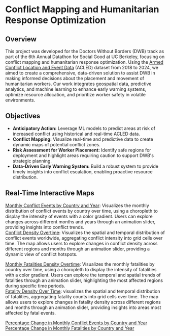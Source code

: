 # Conflict Mapping and Humanitarian Response Optimization

## Overview

This project was developed for the Doctors Without Borders (DWB) track as part of the 6th Annual Datathon for Social Good at UC Berkeley, focusing on conflict mapping and humanitarian response optimization. Using the [Armed Conflict Location and Event Data](https://acleddata.com/) (ACLED) dataset from 2018 to 2024, we aimed to create a comprehensive, data-driven solution to assist DWB in making informed decisions about the placement and movement of humanitarian workers. Our work integrates geospatial data, predictive analytics, and machine learning to enhance early warning systems, optimize resource allocation, and prioritize worker safety in volatile environments.

## Objectives
- **Anticipatory Action:** Leverage ML models to predict areas at risk of increased conflict using historical and real-time ACLED data.
- **Conflict Mapping:** Visualize real-time and predictive data to create dynamic maps of potential conflict zones.
- **Risk Assessment for Worker Placement:** Identify safe regions for deployment and highlight areas requiring caution to support DWB's strategic planning.
- **Data-Driven Early Warning System:** Build a robust system to provide timely insights into conflict escalation, enabling proactive resource distribution.

## Real-Time Interactive Maps
[Monthly Conflict Events by Country and Year](https://anoutsala.github.io/Conflict-Mapping-and-Humanitarian-Response-Optimization/conflict_visualizations/monthly_conflict_events.html): Visualizes the monthly distribution of conflict events by country over time, using a choropleth to display the intensity of events with a color gradient. Users can explore changes across different months and years through an animation slider, providing insights into conflict trends.<br>
[Conflict Density Overtime](https://anoutsala.github.io/Conflict-Mapping-and-Humanitarian-Response-Optimization/conflict_visualizations/conflict_density.html): 
Visualizes the spatial and temporal distribution of conflict events worldwide, aggregating conflict intensity into grid cells over time. The map allows users to explore changes in conflict density across different regions and months through an animation slider, providing a dynamic view of conflict hotspots.<br>

[Monthly Fatalities Density Overtime](https://anoutsala.github.io/Conflict-Mapping-and-Humanitarian-Response-Optimization/conflict_visualizations/monthly_fatalities.html): Visualizes the monthly fatalities by country over time, using a choropleth to display the intensity of fatalities with a color gradient. Users can explore the temporal and spatial trends of fatalities through an animation slider, highlighting the most affected regions during specific time periods.<br>
[Fatality Density Over Time](https://anoutsala.github.io/Conflict-Mapping-and-Humanitarian-Response-Optimization/conflict_visualizations/fatality_density.html): visualizes the spatial and temporal distribution of fatalities, aggregating fatality counts into grid cells over time. The map allows users to explore changes in fatality density across different regions and months through an animation slider, providing insights into areas most affected by fatal events.<br>

[Percentage Change in Monthly Conflict Events by Country and Year](https://anoutsala.github.io/Conflict-Mapping-and-Humanitarian-Response-Optimization/conflict_visualizations/percent_change_events.html)<br>
[Percentage Change in Monthly Fatalities by Country and Year](https://anoutsala.github.io/Conflict-Mapping-and-Humanitarian-Response-Optimization/conflict_visualizations/percent_change_fatalities.html)

